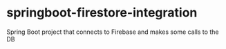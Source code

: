 # springboot-firestore-integration
Spring Boot project that connects to Firebase and makes some calls to the DB
